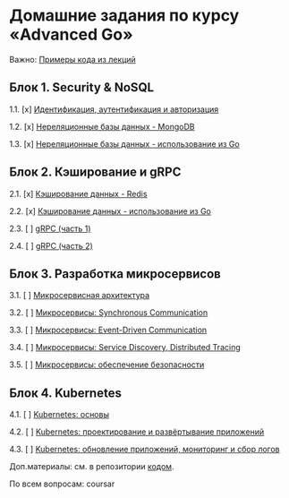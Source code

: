 # Домашние задания по курсу «Advanced Go»

Важно: [Примеры кода из лекций](https://github.com/netology-code/ago-code)

## Блок 1. Security & NoSQL

1.1. [x] [Идентификация, аутентификация и авторизация](01_security)

1.2. [x] [Нереляционные базы данных - MongoDB](02_mongodb)

1.3. [x] [Нереляционные базы данных - использование из Go](03_gomongodb)

## Блок 2. Кэширование и gRPC

2.1. [x] [Кэширование данных - Redis](04_redis)

2.2. [x] [Кэширование данных - использование из Go](05_goredis)

2.3. [ ] [gRPC (часть 1)](06_grpc1)

2.4. [ ] [gRPC (часть 2)](07_grpc2)

## Блок 3. Разработка микросервисов

3.1. [ ] [Микросервисная архитектура](08_micro)

3.2. [ ] [Микросервисы: Synchronous Communication](09_micro-sync)

3.3. [ ] [Микросервисы: Event-Driven Communication](10_mirco-events)

3.4. [ ] [Микросервисы: Service Discovery, Distributed Tracing](11_micro-tracing)

3.5. [ ] [Микросервисы: обеспечение безопасности](12_security)

## Блок 4. Kubernetes

4.1. [ ] [Kubernetes: основы](13_kube-basics)

4.2. [ ] [Kubernetes: проектирование и развёртывание приложений](14_kube-dev)

4.3. [ ] [Kubernetes: обновление приложений, мониторинг и сбор логов](15_kube-ops)


Доп.материалы: см. в репозитории [кодом](https://github.com/netology-code/ago-code).

По всем вопросам: coursar

